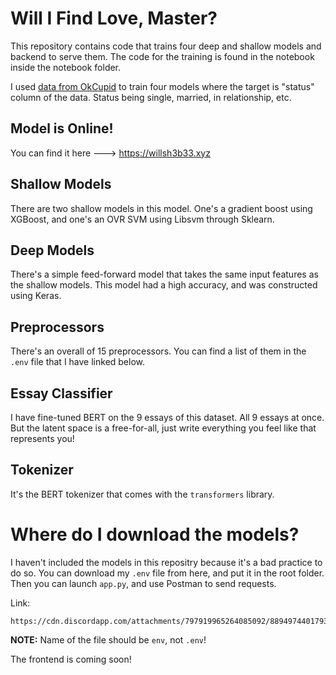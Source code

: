 # Will I Find Love, Master?
This repository contains code that trains four deep and shallow models and backend to serve them. The code for the training is found in the notebook inside the notebook folder.

I used [data from OkCupid](https://www.kaggle.com/andrewmvd/okcupid-profiles) to train four models where the target is "status" column of the data. Status being single, married, in relationship, etc. 

## Model is Online!
You can find it here ---> https://willsh3b33.xyz

## Shallow Models

There are two shallow models in this model. One's a gradient boost using XGBoost, and one's an OVR SVM using Libsvm through Sklearn. 

## Deep Models

There's a simple feed-forward model that takes the same input features as the shallow models. This model had a high accuracy, and was constructed using Keras. 

## Preprocessors

There's an overall of 15 preprocessors. You can find a list of them in the `.env` file that I have linked below.

## Essay Classifier

I have fine-tuned BERT on the 9 essays of this dataset. All 9 essays at once. But the latent space is a free-for-all, just write everything you feel like that represents you!

## Tokenizer

It's the BERT tokenizer that comes  with the `transformers` library.

# Where do I download the models?

I haven't included the models in this repositry because it's a bad practice to do so. You can download my `.env` file from here, and put it in the root folder. Then you can launch `app.py`, and use Postman to send requests. 

Link:
```
https://cdn.discordapp.com/attachments/797919965264085092/889497440179343360/env
```

**NOTE:** Name of the file should be `env`, not `.env`!

The frontend is coming soon!